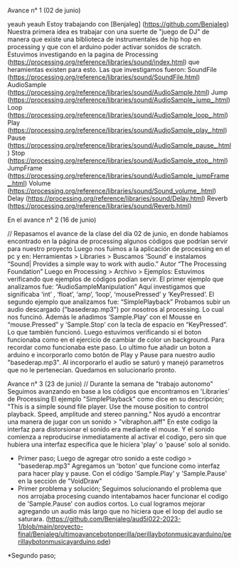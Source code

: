 Avance n° 1 (02 de junio)

yeauh yeauh 
Estoy trabajando con [BenjaIeg] (https://github.com/BenjaIeg)
Nuestra primera idea es trabajar con una suerte de "juego de DJ" de manera que existe una biblioteca de instrumentales de hip hop en processing y que con el arduino poder activar sonidos de scratch. 
Estuvimos investigando en la pagina de Processing (https://processing.org/reference/libraries/sound/index.html) que heramientas existen para esto. 
Las que investigamos fueron: 
SoundFile (https://processing.org/reference/libraries/sound/SoundFile.html) 
AudioSample (https://processing.org/reference/libraries/sound/AudioSample.html)
Jump (https://processing.org/reference/libraries/sound/AudioSample_jump_.html)
Loop (https://processing.org/reference/libraries/sound/AudioSample_loop_.html)
Play (https://processing.org/reference/libraries/sound/AudioSample_play_.html)
Pause (https://processing.org/reference/libraries/sound/AudioSample_pause_.html)
Stop (https://processing.org/reference/libraries/sound/AudioSample_stop_.html)
JumpFrame (https://processing.org/reference/libraries/sound/AudioSample_jumpFrame_.html)
Volume (https://processing.org/reference/libraries/sound/Sound_volume_.html)
Delay (https://processing.org/reference/libraries/sound/Delay.html)
Reverb (https://processing.org/reference/libraries/sound/Reverb.html)






En el avance n° 2 (16 de junio)




// Repasamos el avance de la clase del día 02 de junio, en donde habíamos encontrado en la página de processing algunos códigos que podrían servir para nuestro proyecto
Luego nos fuimos a la aplicación de processing en el pc y en: Herramientas > Libraries > Buscamos ‘Sound’ e instalamos “Sound| Provides a simple way to work with audio.” Autor “The Processing Foundation” 
Luego en Processing > Archivo > Ejemplos: Estuvimos verificando que ejemplos de códigos podían servir. 
El primer ejemplo que analizamos fue: “AudioSampleManipulation” Aquí investigamos que significaba ‘int’ , ‘float’, ‘amp’, ‘loop’, ‘mousePressed’ y ‘KeyPressed’.
El segundo ejemplo que analizamos fue: “SimplePlayback” Probamos subir un audio descargado ("basederap.mp3") por nosotros al processing. Lo cual nos funcinó. Además le añadimos ‘Sample.Play’ con el Mousse en “mouse.Pressed” y ‘Sample.Stop’ con la tecla de espacio en “KeyPressed”. Lo que también funcionó. 
Luego estuvimos verificando si el boton funcionaba como en el ejercicio de cambiar de color un background. Para recordar como funcionaba este paso. 
Lo ultimo fue añadir un boton a arduino e incorporarlo como botón de Play y Pause para nuestro audio "basederap.mp3". Al incorporarlo el audio se saturó y manejó parametros que no le pertenecían. 
Quedamos en solucionarlo pronto. 




Avance n° 3 (23 de junio)
// Durante la semana de "trabajo autonomo" 
Seguimos avanzando en base a los códigos que encontramos en 'Libraries' de Processing 
El ejemplo "SimplePlayback" como dice en su descripción;
"This is a simple sound file player. Use the mouse position to control playback. Speed, amplitude and stereo panning."
Nos ayudó a encontrar una manera de jugar con un sonido > "vibraphon.aiff" 
En este codigo la interfaz para distorsionar el sonido era mediante el mouse. 
Y el sonido comienza a reproducirse inmediatamente al activar el codigo, pero sin que hubiera una interfaz específica que le hiciera 'play' o 'pause' solo al sonido.
* Primer paso;
Luego de agregar otro sonido a este codigo > "basederap.mp3"
Agregamos un 'boton' que funcione como interfaz para hacer play y pause. Con el código 'Sample.Play' y 'Sample.Pause' en la sección de "VoidDraw"
* Primer problema y solución; Seguimos solucionando el problema que nos arrojaba procesing cuando intentabamos hacer funcionar el codigo de 'Sample.Pause' con audios cortos. Lo cual logramos mejorar agregando un audio más largo que no hiciera que el loop del audio se saturara. 
(https://github.com/BenjaIeg/aud5i022-2023-1/blob/main/proyecto-final/BenjaIeg/ultimoavancebotonperilla/perillaybotonmusicayarduino/perillaybotonmusicayarduino.pde)

*Segundo paso; 


